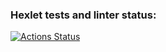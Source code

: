 ### Hexlet tests and linter status:
[![Actions Status](https://github.com/VictoriaKiryanova/python-project-49/workflows/hexlet-check/badge.svg)](https://github.com/VictoriaKiryanova/python-project-49/actions)